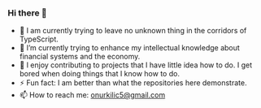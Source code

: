 ### Hi there 👋

- 🔭 I am currently trying to leave no unknown thing in the corridors of TypeScript.
- 🌱 I’m currently trying to enhance my intellectual knowledge about financial systems and the economy.
- 👯 I enjoy contributing to projects that I have little idea how to do. I get bored when doing things that I know how to do.
- ⚡ Fun fact: I am better than what the repositories here demonstrate.
- 📫 How to reach me: onurkilic5@gmail.com

<!--
**OnurKlc/OnurKlc** is a ✨ _special_ ✨ repository because its `README.md` (this file) appears on your GitHub profile.

Here are some ideas to get you started:

- 🔭 I’m currently working on ...
- 🌱 I’m currently learning ...
- 👯 I’m looking to collaborate on ...
- 🤔 I’m looking for help with ...
- 💬 Ask me about ...
- 📫 How to reach me: ...
- 😄 Pronouns: ...
- ⚡ Fun fact: ...
-->
